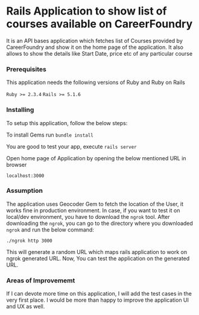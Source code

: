 # Rails Application to show list of courses available on CareerFoundry

It is an API bases application which fetches list of Courses provided by CareerFoundry and show it on the home page of the application.
It also allows to show the details like Start Date, price etc of any particular course 
### Prerequisites

This application needs the following versions of Ruby and Ruby on Rails

`Ruby >= 2.3.4`
`Rails >= 5.1.6`


### Installing

To setup this application, follow the below steps:

To install Gems run
`bundle install`

You are good to test your app, execute
`rails server`

Open home page of Application by opening the below mentioned URL in browser

`localhost:3000`


### Assumption

The application uses Geocoder Gem to fetch the location of the User, it works fine in production environment. In case, if you want 
to test it on local/dev environment, you have to download the `ngrok` tool. After downloading the `ngrok`, you can go to the
directory where you downloaded `ngrok` and run the below command:

`./ngrok http 3000`

This will generate a random URL which maps rails application to work on ngrok generated URL. Now, You can test the application on the
generated URL.

### Areas of Improvememt

If I can devote more time on this application, I will add the test cases in the very first place. I would be more than happy to improve
the application UI and UX as well.